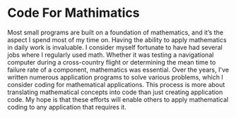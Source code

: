 # Code For Mathimatics

Most small programs are built on a foundation of mathematics, and it’s the aspect I spend most of my time on. Having the ability to apply mathematics in daily work is invaluable. I consider myself fortunate to have had several jobs where I regularly used math. Whether it was testing a navigational computer during a cross-country flight or determining the mean time to failure rate of a component, mathematics was essential. Over the years, I've written numerous application programs to solve various problems, which I consider coding for mathematical applications. This process is more about translating mathematical concepts into code than just creating application code. My hope is that these efforts will enable others to apply mathematical coding to any application that requires it.
